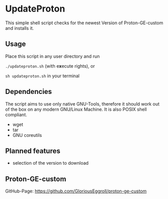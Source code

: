 # UpdateProton
This simple shell script checks for the newest Version of Proton-GE-custom and installs it.
## Usage
Place this script in any user directory and run

``./updateproton.sh`` (with e**x**ecute rights), or

``sh updateproton.sh`` in your terminal

## Dependencies
The script aims to use only native GNU-Tools, therefore it should work out of the box on any modern GNU/Linux Machine. It is also POSIX shell compliant.
- wget
- tar
- GNU coreutils

## Planned features
- selection of the version to download

## Proton-GE-custom
GitHub-Page: https://github.com/GloriousEggroll/proton-ge-custom
